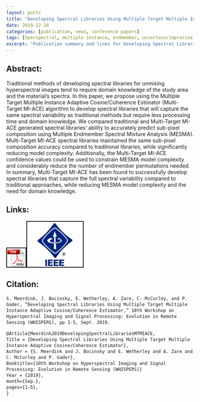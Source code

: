 ```yaml
---
layout: posts
title: "Developing Spectral Libraries Using Multiple Target Multiple Instance Adaptive CosineCoherence Estimator"
date: 2019-12-28
categories: [publication, news, conference papers]
tags: [hperspectral, multiple instance, endmember, uncertain/imprecise labels, classification, band selection, adaptive cosine estimator]
excerpt: "Publication summary and links for Developing Spectral Libraries Using Multiple Target Multiple Instance Adaptive CosineCoherence Estimator"
---
```


## Abstract:
Traditional methods of developing spectral libraries for unmixing hyperspectral images tend to require domain knowledge of the study area and the material’s spectra. In this paper, we propose using the Multiple Target Multiple Instance Adaptive Cosine/Coherence Estimator (Multi-Target MI-ACE) algorithm to develop spectral libraries that will capture the same spectral variability as traditional methods but require less processing time and domain knowledge. We compared traditional and Multi-Target MI-ACE generated spectral libraries’ ability to accurately predict sub-pixel composition using Multiple Endmember Spectral Mixture Analysis (MESMA). Multi-Target MI-ACE spectral libraries maintained the same sub-pixel composition accuracy compared to traditional libraries, while significantly reducing model complexity. Additionally, the Multi-Target MI-ACE confidence values could be used to constrain MESMA model complexity and considerably reduce the number of endmember permutations needed. In summary, Multi-Target MI-ACE has been found to successfully develop spectral libraries that capture the full spectral variability compared to traditional approaches, while reducing MESMA model complexity and the need for domain knowledge.

## Links:
<p><a href="/publications/Meerdink2019DevelopingSpectralLibrariesMTMIACE.pdf"><img src="/photos/links/pdf-logo.png" alt="PDF" height="50" border="2" /></a><a href="https://ieeexplore.ieee.org/abstract/document/8920989"><img src="/photos/links/ieee.jpg" alt="IEEE" width="150" border="2" /></a></p>

## Citation:
```
S. Meerdink, J. Bocinsky, E. Wetherley, A. Zare, C. McCurley, and P. Gader, “Developing Spectral Libraries Using Multiple Target Multiple Instance Adaptive Cosine/Coherence Estimator,” 10th Workshop on Hyperspectral Imaging and Signal Processing: Evolution in Remote Sensing (WHISPERS), pp 1-5, Sept. 2019.
```

```
@Article{Meerdink2019DevelopingSpectralLibrariesMTMIACE,  
Title = {Developing Spectral Libraries Using Multiple Target Multiple Instance Adaptive Cosine/Coherence Estimator}, 
Author = {S. Meerdink and J. Bocinsky and E. Wetherley and A. Zare and C. McCurley and P. Gader},  
Booktitle={10th Workshop on Hyperspectral Imaging and Signal Processing: Evolution in Remote Sensing (WHISPERS)}
Year = {2019},  
month={Sep.},  
pages={1-5},
}
```


